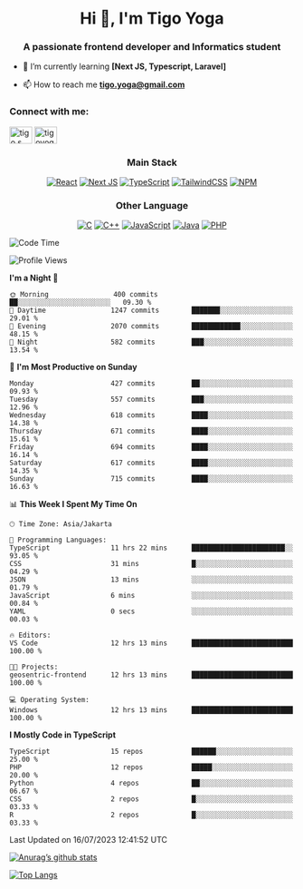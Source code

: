 
<h1 align="center">Hi 👋, I'm Tigo Yoga</h1>
<h3 align="center">A passionate frontend developer and Informatics student</h3>

- 🌱 I’m currently learning **[Next JS, Typescript, Laravel]**

- 📫 How to reach me **tigo.yoga@gmail.com**

<h3 align="left">Connect with me:</h3>
<p align="left">
<a href="https://linkedin.com/in/tigo s yoga" target="blank"><img align="center" src="https://raw.githubusercontent.com/rahuldkjain/github-profile-readme-generator/master/src/images/icons/Social/linked-in-alt.svg" alt="tigo s yoga" height="30" width="40" /></a>
<a href="https://instagram.com/tigoyoga" target="blank"><img align="center" src="https://raw.githubusercontent.com/rahuldkjain/github-profile-readme-generator/master/src/images/icons/Social/instagram.svg" alt="tigoyoga" height="30" width="40" /></a>
</p>



<h3 align="center">Main Stack</h3>
<div align="center">
  
  <a href="">![React](https://img.shields.io/badge/react-%2320232a.svg?style=for-the-badge&logo=react&logoColor=%2361DAFB)</a>
  <a href="">![Next JS](https://img.shields.io/badge/Next-black?style=for-the-badge&logo=next.js&logoColor=white)</a>
   <a href="">![TypeScript](https://img.shields.io/badge/typescript-%23007ACC.svg?style=for-the-badge&logo=typescript&logoColor=white)</a>
  <a href="">![TailwindCSS](https://img.shields.io/badge/tailwindcss-%2338B2AC.svg?style=for-the-badge&logo=tailwind-css&logoColor=white)</a>
  <a href="">![NPM](https://img.shields.io/badge/NPM-%23000000.svg?style=for-the-badge&logo=npm&logoColor=white)</a>
</div>
<h3 align="center">Other Language</h3>
<div align="center">
  
  <a href="">![C](https://img.shields.io/badge/c-%2300599C.svg?style=for-the-badge&logo=c&logoColor=white)</a>
  <a href="">![C++](https://img.shields.io/badge/c++-%2300599C.svg?style=for-the-badge&logo=c%2B%2B&logoColor=white)</a>
  <a href="">![JavaScript](https://img.shields.io/badge/javascript-%23323330.svg?style=for-the-badge&logo=javascript&logoColor=%23F7DF1E)</a>
  <a href="">![Java](https://img.shields.io/badge/java-%23ED8B00.svg?style=for-the-badge&logo=java&logoColor=white)</a>
  <a href="">![PHP](https://img.shields.io/badge/php-%23777BB4.svg?style=for-the-badge&logo=php&logoColor=white)</a>
</div>

<!--START_SECTION:waka-->
![Code Time](http://img.shields.io/badge/Code%20Time-428%20hrs%2044%20mins-blue)

![Profile Views](http://img.shields.io/badge/Profile%20Views-1-blue)

**I'm a Night 🦉** 

```text
🌞 Morning                400 commits         ██░░░░░░░░░░░░░░░░░░░░░░░   09.30 % 
🌆 Daytime                1247 commits        ███████░░░░░░░░░░░░░░░░░░   29.01 % 
🌃 Evening                2070 commits        ████████████░░░░░░░░░░░░░   48.15 % 
🌙 Night                  582 commits         ███░░░░░░░░░░░░░░░░░░░░░░   13.54 % 
```
📅 **I'm Most Productive on Sunday** 

```text
Monday                   427 commits         ██░░░░░░░░░░░░░░░░░░░░░░░   09.93 % 
Tuesday                  557 commits         ███░░░░░░░░░░░░░░░░░░░░░░   12.96 % 
Wednesday                618 commits         ████░░░░░░░░░░░░░░░░░░░░░   14.38 % 
Thursday                 671 commits         ████░░░░░░░░░░░░░░░░░░░░░   15.61 % 
Friday                   694 commits         ████░░░░░░░░░░░░░░░░░░░░░   16.14 % 
Saturday                 617 commits         ████░░░░░░░░░░░░░░░░░░░░░   14.35 % 
Sunday                   715 commits         ████░░░░░░░░░░░░░░░░░░░░░   16.63 % 
```


📊 **This Week I Spent My Time On** 

```text
🕑︎ Time Zone: Asia/Jakarta

💬 Programming Languages: 
TypeScript               11 hrs 22 mins      ███████████████████████░░   93.05 % 
CSS                      31 mins             █░░░░░░░░░░░░░░░░░░░░░░░░   04.29 % 
JSON                     13 mins             ░░░░░░░░░░░░░░░░░░░░░░░░░   01.79 % 
JavaScript               6 mins              ░░░░░░░░░░░░░░░░░░░░░░░░░   00.84 % 
YAML                     0 secs              ░░░░░░░░░░░░░░░░░░░░░░░░░   00.03 % 

🔥 Editors: 
VS Code                  12 hrs 13 mins      █████████████████████████   100.00 % 

🐱‍💻 Projects: 
geosentric-frontend      12 hrs 13 mins      █████████████████████████   100.00 % 

💻 Operating System: 
Windows                  12 hrs 13 mins      █████████████████████████   100.00 % 
```

**I Mostly Code in TypeScript** 

```text
TypeScript               15 repos            ██████░░░░░░░░░░░░░░░░░░░   25.00 % 
PHP                      12 repos            █████░░░░░░░░░░░░░░░░░░░░   20.00 % 
Python                   4 repos             ██░░░░░░░░░░░░░░░░░░░░░░░   06.67 % 
CSS                      2 repos             █░░░░░░░░░░░░░░░░░░░░░░░░   03.33 % 
R                        2 repos             █░░░░░░░░░░░░░░░░░░░░░░░░   03.33 % 
```




 Last Updated on 16/07/2023 12:41:52 UTC
<!--END_SECTION:waka-->

[![Anurag’s github stats](https://github-readme-stats.vercel.app/api?username=tigoyoga)](https://github.com/tigoyoga)

[![Top Langs](https://github-readme-stats.vercel.app/api/top-langs/?username=tigoyoga&layout=compact)](https://github.com/tigoyoga)
